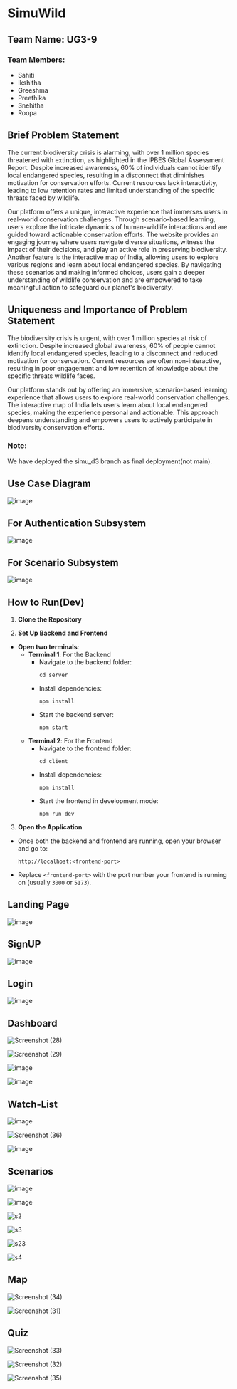 # SimuWild
                              

## Team Name: UG3-9

### Team Members:
- Sahiti
- Ikshitha
- Greeshma
- Preethika
- Snehitha
- Roopa


## Brief Problem Statement

The current biodiversity crisis is alarming, with over 1 million species threatened with extinction, as highlighted in the IPBES Global Assessment Report. Despite increased awareness, 60% of individuals cannot identify local endangered species, resulting in a disconnect that diminishes motivation for conservation efforts. Current resources lack interactivity, leading to low retention rates and limited understanding of the specific threats faced by wildlife.

Our platform offers a unique, interactive experience that immerses users in real-world conservation challenges. Through scenario-based learning, users explore the intricate dynamics of human-wildlife interactions and are guided toward actionable conservation efforts. The website provides an engaging journey where users navigate diverse situations, witness the impact of their decisions, and play an active role in preserving biodiversity. Another feature is the interactive map of India, allowing users to explore various regions and learn about local endangered species. By navigating these scenarios and making informed choices, users gain a deeper understanding of wildlife conservation and are empowered to take meaningful action to safeguard our planet's biodiversity.

## Uniqueness and Importance of Problem Statement

The biodiversity crisis is urgent, with over 1 million species at risk of extinction. Despite increased global awareness, 60% of people cannot identify local endangered species, leading to a disconnect and reduced motivation for conservation. Current resources are often non-interactive, resulting in poor engagement and low retention of knowledge about the specific threats wildlife faces.

Our platform stands out by offering an immersive, scenario-based learning experience that allows users to explore real-world conservation challenges. The interactive map of India lets users learn about local endangered species, making the experience personal and actionable. This approach deepens understanding and empowers users to actively participate in biodiversity conservation efforts.

### Note:
We have deployed the simu_d3 branch as final deployment(not main).

## Use Case Diagram
![image](https://github.com/user-attachments/assets/bc437177-006e-40e8-b847-9a9fc81be14f)

## For Authentication Subsystem
![image](https://github.com/user-attachments/assets/1ecb24ed-86f1-4706-bb61-171cf75adaef)


## For Scenario Subsystem
![image](https://github.com/user-attachments/assets/2fc37dc6-e4d8-4305-8b8b-faf3cc75211c)

## How to Run(Dev)

1. **Clone the Repository**  

2. **Set Up Backend and Frontend**

- **Open two terminals**:
  - **Terminal 1**: For the Backend
    - Navigate to the backend folder:
      ```
      cd server
      ```
    - Install dependencies:
      ```
      npm install
      ```
    - Start the backend server:
      ```
      npm start
      ```
  - **Terminal 2**: For the Frontend
    - Navigate to the frontend folder:
      ```
      cd client
      ```
    - Install dependencies:
      ```
      npm install
      ```
    - Start the frontend in development mode:
      ```
      npm run dev
      ```

3. **Open the Application**

- Once both the backend and frontend are running, open your browser and go to:
  ```
  http://localhost:<frontend-port>
  ```
- Replace `<frontend-port>` with the port number your frontend is running on (usually `3000` or `5173`).

## Landing Page

![image](https://github.com/user-attachments/assets/ffcde721-656f-43db-ac6d-81d4e8b3dfd8)

## SignUP

![image](https://github.com/user-attachments/assets/a97de8d7-e6d6-4d3c-aa71-8ab7be2c68d6)

## Login

![image](https://github.com/user-attachments/assets/86b74afc-feef-4240-b1ba-276d8cd9678e)

## Dashboard

![Screenshot (28)](https://github.com/user-attachments/assets/37d47e81-8181-4349-8afb-9d4fa834a230)


![Screenshot (29)](https://github.com/user-attachments/assets/4b6a07a6-ca86-45bb-b3ad-b59e547e60df)


![image](https://github.com/user-attachments/assets/62fd8086-df3c-4a85-858e-1ddbc42edec3)

![image](https://github.com/user-attachments/assets/ef61b145-d553-4085-a325-58bf5a6efdd1)


## Watch-List

![image](https://github.com/user-attachments/assets/22e06599-3e81-4b9b-87cd-54a560cec8ce)

![Screenshot (36)](https://github.com/user-attachments/assets/75e82095-03e1-467f-97e7-0e4ff0d18063)


![image](https://github.com/user-attachments/assets/eb43735a-c052-4fba-90a0-dec70d729b91)


## Scenarios

![image](https://github.com/user-attachments/assets/d1d0eaf5-1fc6-44b1-9981-a392e4074dd1)

![image](https://github.com/user-attachments/assets/70d6099d-4e0e-4243-bc1a-dc8e79a400c4)

![s2](https://github.com/user-attachments/assets/e0fe4f73-3fd7-4dc6-8f68-97977ba50e2a)

![s3](https://github.com/user-attachments/assets/d51f299c-3d06-4b86-a58b-e94909fadf80)

![s23](https://github.com/user-attachments/assets/c17f7783-858e-4ed0-b53a-633279b842d6)

![s4](https://github.com/user-attachments/assets/6a98ed34-4d90-4fd8-bff3-36910b389256)






## Map

![Screenshot (34)](https://github.com/user-attachments/assets/74220e4b-64a5-4f0d-8f10-616dc0c36d63)


![Screenshot (31)](https://github.com/user-attachments/assets/f394362e-438b-4e7b-ac89-54346bd813a4)


## Quiz

![Screenshot (33)](https://github.com/user-attachments/assets/1165c21f-1578-447d-aaa1-4dde2fde15b8)


![Screenshot (32)](https://github.com/user-attachments/assets/8b5800fc-f874-4484-9a32-ebc0b65009ec)

![Screenshot (35)](https://github.com/user-attachments/assets/6171c112-2d5a-4fed-afdd-0a26b9cffba6)






